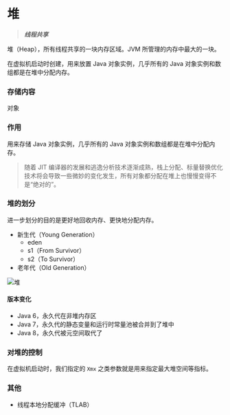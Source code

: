 # 堆

> ***线程共享***

堆（Heap），所有线程共享的一块内存区域。JVM 所管理的内存中最大的一块。

在虚拟机启动时创建，用来放置 Java 对象实例，几乎所有的 Java 对象实例和数组都是在堆中分配内存。


### 存储内容

对象


### 作用

用来存储 Java 对象实例，几乎所有的 Java 对象实例和数组都是在堆中分配内存。

> 随着 JIT 编译器的发展和逃逸分析技术逐渐成熟，栈上分配、标量替换优化技术将会导致一些微妙的变化发生，所有对象都分配在堆上也慢慢变得不是“绝对的”。


### 堆的划分

进一步划分的目的是更好地回收内存、更快地分配内存。

- 新生代（Young Generation）
    - eden
    - s1（From Survivor）
    - s2（To Survivor）
- 老年代（Old Generation）

![堆](/assets/images/JVM/堆.png)


#### 版本变化

- Java 6，永久代在非堆内存区
- Java 7，永久代的静态变量和运行时常量池被合并到了堆中
- Java 8，永久代被元空间取代了


### 对堆的控制

在虚拟机启动时，我们指定的 `Xmx` 之类参数就是用来指定最大堆空间等指标。


### 其他

- 线程本地分配缓冲（TLAB）